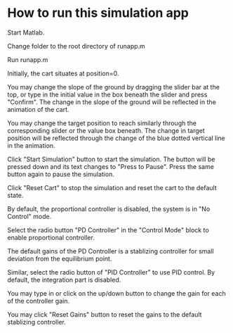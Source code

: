 # How to run this simulation app

Start Matlab.

Change folder to the root directory of runapp.m

Run runapp.m

Initially, the cart situates at position=0.

You may change the slope of the ground by dragging the slider bar at the top, or type in the initial value in the box beneath the slider and press "Confirm". The change in the slope of the ground will be reflected in the animation of the cart.

 You may change the target position to reach similarly through the corresponding slider or the value box beneath. The change in target position will be reflected through the change of the blue dotted vertical line in the animation.

Click "Start Simulation" button to start the simulation. The button will be pressed down
and its text changes to "Press to Pause".  Press the same button again to pause the simulation.

Click "Reset Cart" to stop the simulation and reset the cart to the default state.

By default, the proportional controller is disabled, the system is in "No Control" mode. 

Select the radio button "PD Controller" in the "Control Mode" block to enable proportional controller.

The default gains of the PD Controller is a stablizing controller for small deviation from the equilibrium point. 

Similar, select the radio button of "PID Controller" to use PID control. By default, the integration part is disabled.

You may type in or click on the up/down button to change the gain for each of the controller gain.

You may click "Reset Gains" button to reset the gains to the default stablizing controller. 